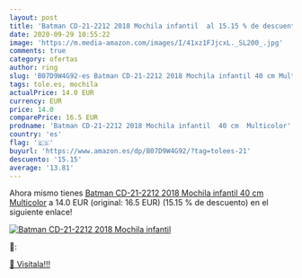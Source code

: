 ```yaml
---
layout: post
title: 'Batman CD-21-2212 2018 Mochila infantil  al 15.15 % de descuento'
date: 2020-09-29 10:55:22
image: 'https://m.media-amazon.com/images/I/41xz1FJjcxL._SL200_.jpg'
comments: true
category: ofertas
author: ring
slug: 'B07D9W4G92-es Batman CD-21-2212 2018 Mochila infantil 40 cm Multicolor'
tags: tole.es, mochila
actualPrice: 14.0 EUR
currency: EUR
price: 14.0
comparePrice: 16.5 EUR
prodname: 'Batman CD-21-2212 2018 Mochila infantil  40 cm  Multicolor'
country: 'es'
flag: '🇪🇸'
buyurl: 'https://www.amazon.es/dp/B07D9W4G92/?tag=tolees-21'
descuento: '15.15'
average: '13.81'
---
```


Ahora mismo tienes [Batman CD-21-2212 2018 Mochila infantil  40 cm  Multicolor](https://www.amazon.es/dp/B07D9W4G92/?tag=tolees-21) a 14.0 EUR (original: 16.5 EUR) (15.15 %  de descuento) en el siguiente enlace!

[![Batman CD-21-2212 2018 Mochila infantil ](https://m.media-amazon.com/images/I/41xz1FJjcxL._SL200_.jpg)](https://www.amazon.es/dp/B07D9W4G92/?tag=tolees-21)

🔎:


[🛒 Visítala!!!](https://www.amazon.es/dp/B07D9W4G92/?tag=tolees-21)
